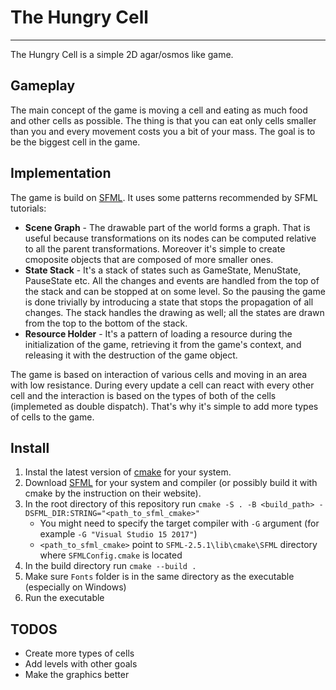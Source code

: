# The Hungry Cell
---

The Hungry Cell is a simple 2D agar/osmos like game. 


## Gameplay
The main concept of the game is moving a cell and eating as much food and other cells as possible. The thing is that you can eat only cells smaller than you and every movement costs you a bit of your mass. The goal is to be the biggest cell in the game.

## Implementation
The game is build on [SFML](https://www.sfml-dev.org/). It uses some patterns recommended by SFML tutorials:

- __Scene Graph__ - The drawable part of the world forms a graph. That is useful because transformations on its nodes can be computed relative to all the parent transformations. Moreover it's simple to create cmoposite objects that are composed of more smaller ones.
- __State Stack__ - It's a stack of states such as GameState, MenuState, PauseState etc. All the changes and events are handled from the top of the stack and can be stopped at on some level. So the pausing the game is done trivially by introducing a state that stops the propagation of all changes. The stack handles the drawing as well; all the states are drawn from the top to the bottom of the stack.
- __Resource Holder__ - It's a pattern of loading a resource during the initialization of the game, retrieving it from the game's context, and releasing it with the destruction of the game object.

The game is based on interaction of various cells and moving in an area with low resistance. During every update a cell can react with every other cell and the interaction is based on the types of both of the cells (implemeted as double dispatch). That's why it's simple to add more types of cells to the game.

## Install
1. Instal the latest version of [cmake](https://cmake.org/) for your system.
2. Download [SFML](https://www.sfml-dev.org/) for your system and compiler (or possibly build it with cmake by the instruction on their website). 
3. In the root directory of this repository run `cmake -S . -B <build_path> -DSFML_DIR:STRING="<path_to_sfml_cmake>"`
    - You might need to specify the target compiler with `-G` argument (for example `-G "Visual Studio 15 2017"`)
    - `<path_to_sfml_cmake>` point to `SFML-2.5.1\lib\cmake\SFML` directory where `SFMLConfig.cmake` is located
4. In the build directory run `cmake --build .`
5. Make sure `Fonts` folder is in the same directory as the executable (especially on Windows)
6. Run the executable

## TODOS
- Create more types of cells
- Add levels with other goals
- Make the graphics better